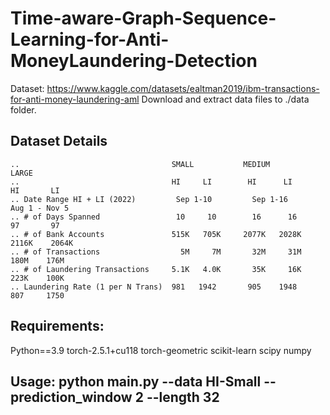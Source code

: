 # Time-aware-Graph-Sequence-Learning-for-Anti-MoneyLaundering-Detection


Dataset: https://www.kaggle.com/datasets/ealtman2019/ibm-transactions-for-anti-money-laundering-aml
Download and extract data files to ./data folder.
    
## Dataset Details
```
..                                  SMALL           MEDIUM           LARGE
..                                  HI     LI        HI      LI       HI       LI
.. Date Range HI + LI (2022)         Sep 1-10         Sep 1-16        Aug 1 - Nov 5
.. # of Days Spanned                 10     10        16      16       97       97
.. # of Bank Accounts               515K   705K     2077K   2028K    2116K    2064K
.. # of Transactions                  5M     7M       32M     31M      180M    176M
.. # of Laundering Transactions     5.1K   4.0K       35K     16K      223K    100K
.. Laundering Rate (1 per N Trans)  981   1942       905    1948       807     1750
```
## Requirements:
Python==3.9
torch-2.5.1+cu118
torch-geometric
scikit-learn
scipy
numpy

## Usage: python main.py --data HI-Small --prediction_window 2 --length 32

